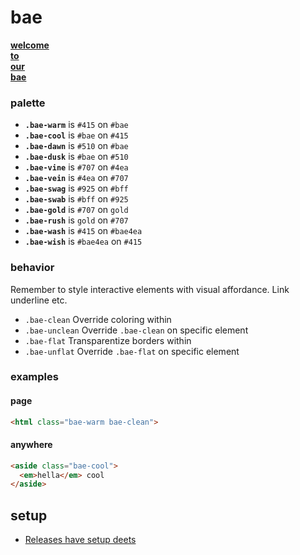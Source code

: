 # bae

[<b>welcome<br>to<br>our<br>bae</b>](https://s9a.github.io/bae/)

### palette

- <b>`.bae-warm`</b> is `#415` on `#bae`
- <b>`.bae-cool`</b> is `#bae` on `#415`
- <b>`.bae-dawn`</b> is `#510` on `#bae`
- <b>`.bae-dusk`</b> is `#bae` on `#510`
- <b>`.bae-vine`</b> is `#707` on `#4ea`
- <b>`.bae-vein`</b> is `#4ea` on `#707`
- <b>`.bae-swag`</b> is `#925` on `#bff`
- <b>`.bae-swab`</b> is `#bff` on `#925`
- <b>`.bae-gold`</b> is `#707` on `gold`
- <b>`.bae-rush`</b> is `gold` on `#707`
- <b>`.bae-wash`</b> is `#415` on `#bae4ea`
- <b>`.bae-wish`</b> is `#bae4ea` on `#415`

### behavior

Remember to style interactive elements with visual affordance. Link underline etc.

- `.bae-clean` Override coloring within
- `.bae-unclean` Override `.bae-clean` on specific element
- `.bae-flat` Transparentize borders within
- `.bae-unflat` Override `.bae-flat` on specific element

### examples

#### page

```html
<html class="bae-warm bae-clean">
```

#### anywhere

```html
<aside class="bae-cool">
  <em>hella</em> cool
</aside>
```

## setup

- [Releases have setup deets](../../releases)
